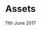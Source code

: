 ---
layout: redirect
title: Assets
heading: Assets
date: 11th June 2017
published: true
private: false
format: markdown
permalink: /assets
redirect: /
version: 1.0
---